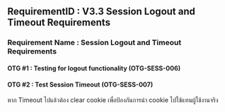 ## RequirementID : V3.3 Session Logout and Timeout Requirements
### Requirement Name : Session Logout and Timeout Requirements


#### OTG #1 : Testing for logout functionality (OTG-SESS-006) 


#### OTG #2 : Test Session Timeout (OTG-SESS-007)

หาก Timeout ไปแล้วต้อง clear cookie เพื่อป้องกันการนำ cookie ไปใช้แทนผู้ใช้งานจริง

